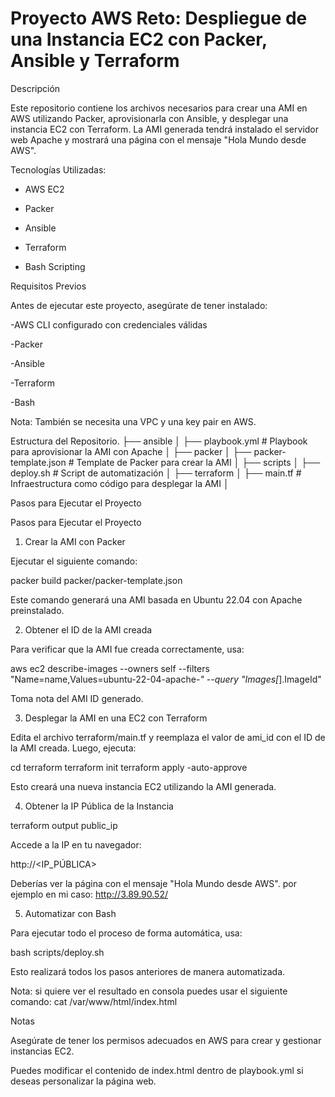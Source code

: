 # Proyecto AWS Reto: Despliegue de una Instancia EC2 con Packer, Ansible y Terraform

Descripción

Este repositorio contiene los archivos necesarios para crear una AMI en AWS utilizando Packer, aprovisionarla con Ansible, y desplegar una instancia EC2 con Terraform. La AMI generada tendrá instalado el servidor web Apache y mostrará una página con el mensaje "Hola Mundo desde AWS".

Tecnologías Utilizadas:

- AWS EC2

- Packer

- Ansible

- Terraform

- Bash Scripting

Requisitos Previos

Antes de ejecutar este proyecto, asegúrate de tener instalado:

-AWS CLI configurado con credenciales válidas

-Packer

-Ansible

-Terraform

-Bash

Nota: También se necesita una VPC y una key pair en AWS.

Estructura del Repositorio.
├── ansible
│   ├── playbook.yml  # Playbook para aprovisionar la AMI con Apache
│
├── packer
│   ├── packer-template.json  # Template de Packer para crear la AMI
│
├── scripts
│   ├── deploy.sh  # Script de automatización
│
├── terraform
│   ├── main.tf  # Infraestructura como código para desplegar la AMI
│


Pasos para Ejecutar el Proyecto

Pasos para Ejecutar el Proyecto

1. Crear la AMI con Packer

Ejecutar el siguiente comando:

packer build packer/packer-template.json

Este comando generará una AMI basada en Ubuntu 22.04 con Apache preinstalado.

2. Obtener el ID de la AMI creada

Para verificar que la AMI fue creada correctamente, usa:

aws ec2 describe-images --owners self --filters "Name=name,Values=ubuntu-22-04-apache-*" --query "Images[*].ImageId"

Toma nota del AMI ID generado.

3. Desplegar la AMI en una EC2 con Terraform

Edita el archivo terraform/main.tf y reemplaza el valor de ami_id con el ID de la AMI creada. Luego, ejecuta:

cd terraform
terraform init
terraform apply -auto-approve

Esto creará una nueva instancia EC2 utilizando la AMI generada.

4. Obtener la IP Pública de la Instancia

terraform output public_ip

Accede a la IP en tu navegador:

http://<IP_PÚBLICA>

Deberías ver la página con el mensaje "Hola Mundo desde AWS".
por ejemplo en mi caso: 
http://3.89.90.52/

5. Automatizar con Bash

Para ejecutar todo el proceso de forma automática, usa:

bash scripts/deploy.sh

Esto realizará todos los pasos anteriores de manera automatizada. 

Nota: si quiere ver el resultado en consola puedes usar el siguiente comando: cat /var/www/html/index.html

Notas

Asegúrate de tener los permisos adecuados en AWS para crear y gestionar instancias EC2.

Puedes modificar el contenido de index.html dentro de playbook.yml si deseas personalizar la página web.
